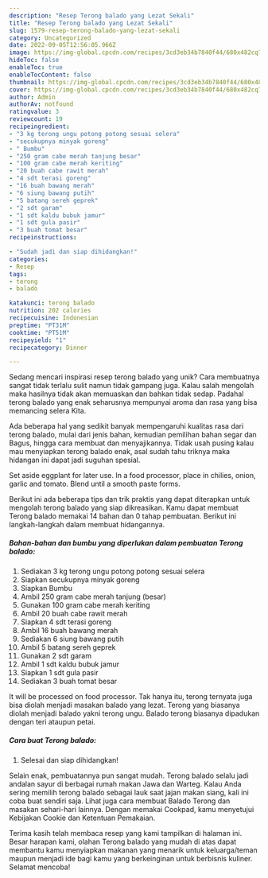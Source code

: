 ```yaml
---
description: "Resep Terong balado yang Lezat Sekali"
title: "Resep Terong balado yang Lezat Sekali"
slug: 1579-resep-terong-balado-yang-lezat-sekali
category: Uncategorized
date: 2022-09-05T12:56:05.966Z
image: https://img-global.cpcdn.com/recipes/3cd3eb34b7840f44/680x482cq70/terong-balado-foto-resep-utama.jpg
hideToc: false
enableToc: true
enableTocContent: false
thumbnail: https://img-global.cpcdn.com/recipes/3cd3eb34b7840f44/680x482cq70/terong-balado-foto-resep-utama.jpg
cover: https://img-global.cpcdn.com/recipes/3cd3eb34b7840f44/680x482cq70/terong-balado-foto-resep-utama.jpg
author: Admin
authorAv: notfound
ratingvalue: 3
reviewcount: 19
recipeingredient:
- "3 kg terong ungu potong potong sesuai selera"
- "secukupnya minyak goreng"
- " Bumbu"
- "250 gram cabe merah tanjung besar"
- "100 gram cabe merah keriting"
- "20 buah cabe rawit merah"
- "4 sdt terasi goreng"
- "16 buah bawang merah"
- "6 siung bawang putih"
- "5 batang sereh geprek"
- "2 sdt garam"
- "1 sdt kaldu bubuk jamur"
- "1 sdt gula pasir"
- "3 buah tomat besar"
recipeinstructions:

- "Sudah jadi dan siap dihidangkan!"
categories:
- Resep
tags:
- terong
- balado

katakunci: terong balado 
nutrition: 202 calories
recipecuisine: Indonesian
preptime: "PT31M"
cooktime: "PT51M"
recipeyield: "1"
recipecategory: Dinner

---
```





Sedang mencari inspirasi resep terong balado yang unik? Cara membuatnya sangat tidak terlalu sulit namun tidak gampang juga. Kalau salah mengolah maka hasilnya tidak akan memuaskan dan bahkan tidak sedap. Padahal terong balado yang enak seharusnya mempunyai aroma dan rasa yang bisa memancing selera Kita.





Ada beberapa hal yang sedikit banyak mempengaruhi kualitas rasa dari terong balado, mulai dari jenis bahan, kemudian pemilihan bahan segar dan Bagus, hingga cara membuat dan menyajikannya. Tidak usah pusing kalau mau menyiapkan terong balado enak,      asal sudah tahu triknya maka hidangan ini dapat jadi suguhan spesial.














Set aside eggplant for later use. In a food processor, place in chilies, onion, garlic and tomato. Blend until a smooth paste forms.






Berikut ini ada beberapa tips dan trik praktis yang dapat diterapkan untuk mengolah terong balado yang siap dikreasikan. Kamu dapat membuat Terong balado memakai 14 bahan dan 0 tahap pembuatan. Berikut ini langkah-langkah dalam membuat hidangannya.

<!--inarticleads1-->

##### Bahan-bahan dan bumbu yang diperlukan dalam pembuatan Terong balado:

1. Sediakan 3 kg terong ungu potong potong sesuai selera
1. Siapkan secukupnya minyak goreng
1. Siapkan  Bumbu
1. Ambil 250 gram cabe merah tanjung (besar)
1. Gunakan 100 gram cabe merah keriting
1. Ambil 20 buah cabe rawit merah
1. Siapkan 4 sdt terasi goreng
1. Ambil 16 buah bawang merah
1. Sediakan 6 siung bawang putih
1. Ambil 5 batang sereh geprek
1. Gunakan 2 sdt garam
1. Ambil 1 sdt kaldu bubuk jamur
1. Siapkan 1 sdt gula pasir
1. Sediakan 3 buah tomat besar


It will be processed on food processor. Tak hanya itu, terong ternyata juga bisa diolah menjadi masakan balado yang lezat. Terong yang biasanya diolah menjadi balado yakni terong ungu. Balado terong biasanya dipadukan dengan teri ataupun petai. 

<!--inarticleads2-->

##### Cara buat Terong balado:


1. Selesai dan siap dihidangkan!

Selain enak, pembuatannya pun sangat mudah. Terong balado selalu jadi andalan sayur di berbagai rumah makan Jawa dan Warteg. Kalau Anda sering memilih terong balado sebagai lauk saat jajan makan siang, kali ini coba buat sendiri saja. Lihat juga cara membuat Balado Terong dan masakan sehari-hari lainnya. Dengan memakai Cookpad, kamu menyetujui Kebijakan Cookie dan Ketentuan Pemakaian. 

Terima kasih telah membaca resep yang kami tampilkan di halaman ini. Besar harapan kami, olahan Terong balado yang mudah di atas dapat membantu kamu menyiapkan makanan yang menarik untuk keluarga/teman maupun menjadi ide bagi kamu yang berkeinginan untuk berbisnis kuliner. Selamat mencoba!
